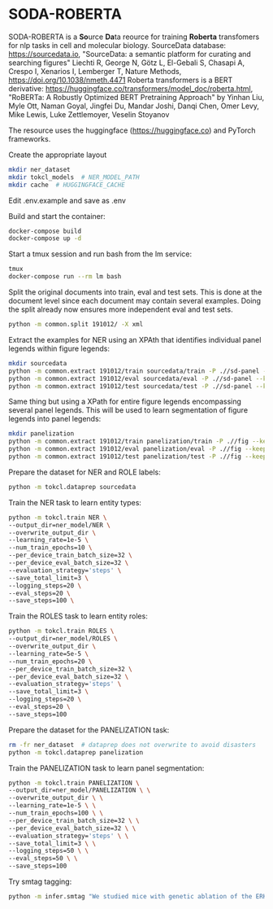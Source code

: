 
SODA-ROBERTA
============

SODA-ROBERTA is a **So**urce **Da**ta reource for training __Roberta__ transfomers for nlp tasks in cell and molecular biology.
SourceData database: https://sourcedata.io, "SourceData: a semantic platform for curating and searching figures"
Liechti R, George N, Götz L, El-Gebali S, Chasapi A, Crespo I, Xenarios I, Lemberger T, Nature Methods, https://doi.org/10.1038/nmeth.4471
Roberta transformers is a BERT derivative: https://huggingface.co/transformers/model_doc/roberta.html, "RoBERTa: A Robustly Optimized BERT Pretraining Approach" by Yinhan Liu, Myle Ott, Naman Goyal, Jingfei Du, Mandar Joshi, Danqi Chen, Omer Levy, Mike Lewis, Luke Zettlemoyer, Veselin Stoyanov

The resource uses the huggingface (https://huggingface.co) and PyTorch frameworks.


Create the appropriate layout

```bash
mkdir ner_dataset
mkdir tokcl_models  # NER_MODEL_PATH
mkdir cache  # HUGGINGFACE_CACHE
```

Edit .env.example and save as .env

Build and start the container:

```bash
docker-compose build
docker-compose up -d
```
Start a tmux session and run bash from the lm service:

```bash
tmux
docker-compose run --rm lm bash
```

Split the original documents into train, eval and test sets. This is done at the document level since each document may contain several examples. Doing the split already now ensures more independent eval and test sets.

```bash
python -m common.split 191012/ -X xml
```

Extract the examples for NER using an XPAth that identifies individual panel legends within figure legends:

```bash
mkdir sourcedata
python -m common.extract 191012/train sourcedata/train -P .//sd-panel --keep-xml
python -m common.extract 191012/eval sourcedata/eval -P .//sd-panel --keep-xml
python -m common.extract 191012/test sourcedata/test -P .//sd-panel --keep-xml
```

Same thing but using a XPath for entire figure legends encompassing several panel legends. This will be used to learn segmentation of figure legends into panel legends:

```bash
mkdir panelization
python -m common.extract 191012/train panelization/train -P .//fig --keep-xml
python -m common.extract 191012/eval panelization/eval -P .//fig --keep-xml
python -m common.extract 191012/test panelization/test -P .//fig --keep-xml
```

Prepare the dataset for NER and ROLE labels:

```bash
python -m tokcl.dataprep sourcedata
```

Train the NER task to learn entity types:

```bash
python -m tokcl.train NER \
--output_dir=ner_model/NER \
--overwrite_output_dir \
--learning_rate=1e-5 \
--num_train_epochs=10 \
--per_device_train_batch_size=32 \
--per_device_eval_batch_size=32 \
--evaluation_strategy='steps' \
--save_total_limit=3 \
--logging_steps=20 \
--eval_steps=20 \
--save_steps=100 \
```


Train the ROLES task to learn entity roles:

```bash
python -m tokcl.train ROLES \
--output_dir=ner_model/ROLES \
--overwrite_output_dir \
--learning_rate=5e-5 \
--num_train_epochs=20 \
--per_device_train_batch_size=32 \
--per_device_eval_batch_size=32 \
--evaluation_strategy='steps' \
--save_total_limit=3 \
--logging_steps=20 \
--eval_steps=20 \
--save_steps=100
```

Prepare the dataset for the PANELIZATION task:

```bash
rm -fr ner_dataset  # dataprep does not overwrite to avoid disasters
python -m tokcl.dataprep panelization
```

Train the PANELIZATION task to learn panel segmentation:

```bash
python -m tokcl.train PANELIZATION \
--output_dir=ner_model/PANELIZATION \ \
--overwrite_output_dir \ \
--learning_rate=1e-5 \ \
--num_train_epochs=100 \ \
--per_device_train_batch_size=32 \ \
--per_device_eval_batch_size=32 \ \
--evaluation_strategy='steps' \ \
--save_total_limit=3 \ \
--logging_steps=50 \ \
--eval_steps=50 \ \
--save_steps=100
```

Try smtag tagging:

```bash
python -m infer.smtag "We studied mice with genetic ablation of the ERK1 gene in brain and muscle."
```



